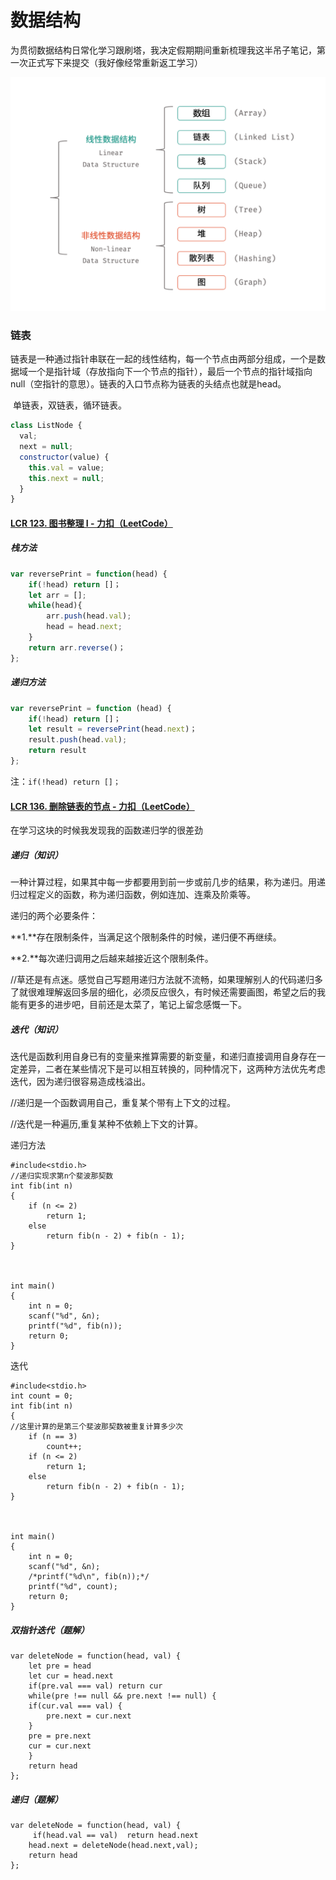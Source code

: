 # 数据结构

为贯彻数据结构日常化学习跟刷塔，我决定假期期间重新梳理我这半吊子笔记，第一次正式写下来提交（我好像经常重新返工学习）



![image-20240203212207457](./链表力扣（一）.assets/image-20240203总览.png)

### 链表

​		链表是一种通过指针串联在一起的线性结构，每一个节点由两部分组成，一个是数据域一个是指针域（存放指向下一个节点的指针），最后一个节点的指针域指向null（空指针的意思）。链表的入口节点称为链表的头结点也就是head。

​		单链表，双链表，循环链表。

```javascript
class ListNode {
  val;
  next = null;
  constructor(value) {
    this.val = value;
    this.next = null;
  }
}
```



#### [LCR 123. 图书整理 I - 力扣（LeetCode）](https://leetcode.cn/problems/cong-wei-dao-tou-da-yin-lian-biao-lcof/description/)

##### 栈方法

```javascript
var reversePrint = function(head) {
    if(!head) return []；
    let arr = [];
    while(head){
        arr.push(head.val);
        head = head.next;
    }
    return arr.reverse()；
};
```

##### 递归方法

```javascript
var reversePrint = function (head) {
    if(!head) return []；
    let result = reversePrint(head.next)；
    result.push(head.val);
    return result
};
```

注：`if(!head) return []；`

#### [LCR 136. 删除链表的节点 - 力扣（LeetCode）](https://leetcode.cn/problems/shan-chu-lian-biao-de-jie-dian-lcof/description/)

在学习这块的时候我发现我的函数递归学的很差劲

##### 递归（知识）

​		一种计算过程，如果其中每一步都要用到前一步或前几步的结果，称为递归。用递归过程定义的函数，称为递归函数，例如连加、连乘及阶乘等。



递归的两个必要条件：

**1.**存在限制条件，当满足这个限制条件的时候，递归便不再继续。

**2.**每次递归调用之后越来越接近这个限制条件。



//草还是有点迷。感觉自己写题用递归方法就不流畅，如果理解别人的代码递归多了就很难理解返回多层的细化，必须反应很久，有时候还需要画图，希望之后的我能有更多的进步吧，目前还是太菜了，笔记上留念感慨一下。

##### 迭代（知识）

​		迭代是函数利用自身已有的变量来推算需要的新变量，和递归直接调用自身存在一定差异，二者在某些情况下是可以相互转换的，同种情况下，这两种方法优先考虑迭代，因为递归很容易造成栈溢出。



//递归是一个函数调用自己，重复某个带有上下文的过程。

//迭代是一种遍历,重复某种不依赖上下文的计算。

递归方法

```
#include<stdio.h>
//递归实现求第n个斐波那契数
int fib(int n)
{
	if (n <= 2)
		return 1;
	else
		return fib(n - 2) + fib(n - 1);
}
 
 
 
int main()
{
	int n = 0;
	scanf("%d", &n);
	printf("%d", fib(n));
	return 0;
}
```

迭代

```
#include<stdio.h>
int count = 0;
int fib(int n)
{
//这里计算的是第三个斐波那契数被重复计算多少次
	if (n == 3)
		count++;
	if (n <= 2)
		return 1;
	else
		return fib(n - 2) + fib(n - 1);
}
 
 
 
int main()
{
	int n = 0;
	scanf("%d", &n);
	/*printf("%d\n", fib(n));*/
	printf("%d", count);
	return 0;
}
```

##### 双指针迭代（题解）

```
var deleteNode = function(head, val) {
    let pre = head
    let cur = head.next
    if(pre.val === val) return cur
    while(pre !== null && pre.next !== null) {
    if(cur.val === val) {
        pre.next = cur.next
    }
    pre = pre.next
    cur = cur.next
    }
    return head
};
```

##### 递归（题解）

```
var deleteNode = function(head, val) {
     if(head.val == val)  return head.next
    head.next = deleteNode(head.next,val);
    return head
};
```

